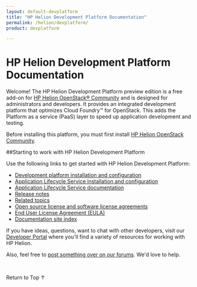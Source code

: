 ```yaml
---
layout: default-devplatform
title: "HP Helion Development Platform Documentation"
permalink: /helion/devplatform/
product: devplatform

---
```


# HP Helion Development Platform Documentation

Welcome! The HP Helion Development Platform preview edition is a free add-on for [HP Helion OpenStack&reg; Community](http://www8.hp.com/us/en/cloud/hphelion-openstack-community.html) and is designed for administrators and developers. It provides an integrated development platform that optimizes Cloud Foundry&trade; for OpenStack. This adds the Platform as a service (PaaS) layer to speed up application development and testing.

Before installing this platform, you must first install [HP Helion OpenStack Community](/helion/community/install-virtual/).


##Starting to work with HP Helion Development Platform

Use the following links to get started with HP Helion Development Platform:

* [Development platform installation and configuration](/helion/devplatform/community/install-dev-platform/) 
* [Application Lifecycle Service installation and configuration](/helion/devplatform/community/install-als/)
* [Application Lifecycle Service documentation](/als/v1/)
* [Release notes](/helion/devplatform/community/release-notes/)
* [Related topics](/helion/devplatform/community/related-topics/)
* [Open source license and software license agreements](/dev.hpcloud.com/helion/License/)
* [End User License Agreement (EULA)](/dev.hpcloud.com/helion/EULA/)
* [Documentation site index](/helion/devplatform/community/siteindex/)


If you have ideas, questions, want to chat with other developers, visit our [Developer Portal](dev.hpcloud.com) where you'll find a variety of resources for working with HP Helion.

Also, feel free to [post something over on our forums](https://connect.hpcloud.com/). We'd love to help.

<br>

<a href="#top" style="padding:14px 0px 14px 0px; text-decoration: none;"> Return to Top &#8593; </a>
